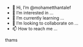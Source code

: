 - 👋 Hi, I’m @mohametthantalef
- 👀 I’m interested in ...
- 🌱 I’m currently learning ...
- 💞️ I’m looking to collaborate on ...
- 📫 How to reach me ...

<!---
mohametthantalef/mohametthantalef is a ✨ special ✨ repository because its `README.md` (this file) appears on your GitHub profile.
You can click the Preview link to take a look at your changes.
--->
thams
